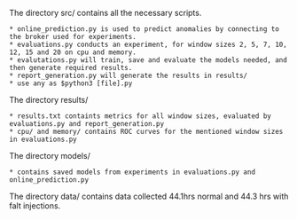 The directory src/ contains all the necessary scripts.

	* online_prediction.py is used to predict anomalies by connecting to the broker used for experiments.
	* evaluations.py conducts an experiment, for window sizes 2, 5, 7, 10, 12, 15 and 20 on cpu and memory.
	* evalutations.py will train, save and evaluate the models needed, and then generate required results.
	* report_generation.py will generate the results in results/
	* use any as $python3 [file].py

The directory results/
	
	* results.txt containts metrics for all window sizes, evaluated by evaluations.py and report_generation.py
	* cpu/ and memory/ contains ROC curves for the mentioned window sizes in evaluations.py

The directory models/

	* contains saved models from experiments in evaluations.py and online_prediction.py

The directory data/ contains data collected 44.1hrs normal and 44.3 hrs with falt injections.
